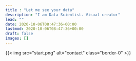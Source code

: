 ```yaml
---
title : "Let me see your data"
description: "I am Data Scientist. Visual creator"
lead: ""
date: 2020-10-06T08:47:36+00:00
lastmod: 2020-10-06T08:47:36+00:00
draft: false
images: []
---
```

{{< img src="start.png" alt="contact" class="border-0" >}}
